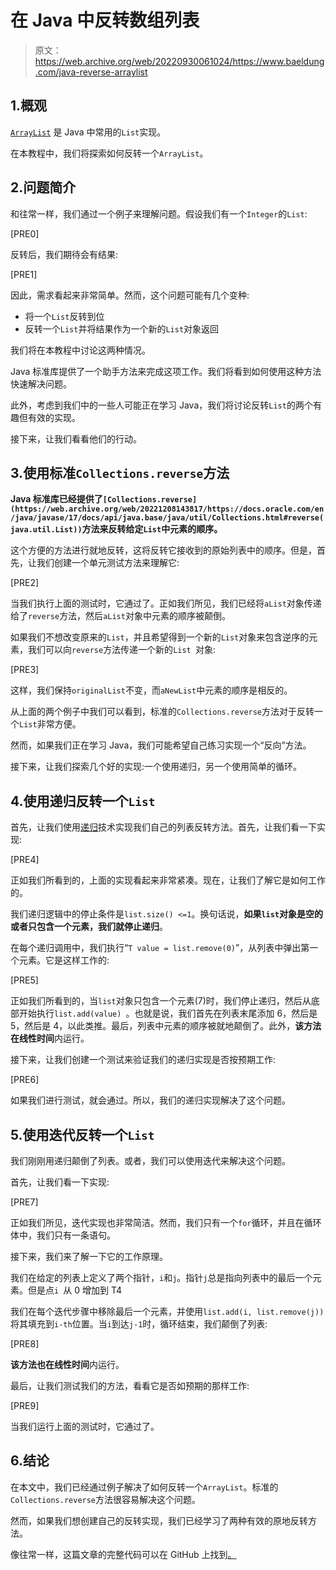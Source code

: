 # 在 Java 中反转数组列表

> 原文：<https://web.archive.org/web/20220930061024/https://www.baeldung.com/java-reverse-arraylist>

## 1.概观

[`ArrayList`](/web/20221208143817/https://www.baeldung.com/java-arraylist) 是 Java 中常用的`List`实现。

在本教程中，我们将探索如何反转一个`ArrayList`。

## 2.问题简介

和往常一样，我们通过一个例子来理解问题。假设我们有一个`Integer`的`List`:

[PRE0]

反转后，我们期待会有结果:

[PRE1]

因此，需求看起来非常简单。然而，这个问题可能有几个变种:

*   将一个`List`反转到位
*   反转一个`List`并将结果作为一个新的`List`对象返回

我们将在本教程中讨论这两种情况。

Java 标准库提供了一个助手方法来完成这项工作。我们将看到如何使用这种方法快速解决问题。

此外，考虑到我们中的一些人可能正在学习 Java，我们将讨论反转`List`的两个有趣但有效的实现。

接下来，让我们看看他们的行动。

## 3.使用标准`Collections.reverse`方法

**Java 标准库已经提供了`[Collections.reverse](https://web.archive.org/web/20221208143817/https://docs.oracle.com/en/java/javase/17/docs/api/java.base/java/util/Collections.html#reverse(java.util.List))`方法来反转给定`List`中元素的顺序。**

这个方便的方法进行就地反转，这将反转它接收到的原始列表中的顺序。但是，首先，让我们创建一个单元测试方法来理解它:

[PRE2]

当我们执行上面的测试时，它通过了。正如我们所见，我们已经将`aList`对象传递给了`reverse`方法，然后`aList`对象中元素的顺序被颠倒。

如果我们不想改变原来的`List`，并且希望得到一个新的`List`对象来包含逆序的元素，我们可以向`reverse`方法传递一个新的`List `对象:

[PRE3]

这样，我们保持`originalList`不变，而`aNewList`中元素的顺序是相反的。

从上面的两个例子中我们可以看到，标准的`Collections.reverse`方法对于反转一个`List`非常方便。

然而，如果我们正在学习 Java，我们可能希望自己练习实现一个“反向”方法。

接下来，让我们探索几个好的实现:一个使用递归，另一个使用简单的循环。

## 4.使用递归反转一个`List`

首先，让我们使用[递归](/web/20221208143817/https://www.baeldung.com/java-recursion)技术实现我们自己的列表反转方法。首先，让我们看一下实现:

[PRE4]

正如我们所看到的，上面的实现看起来非常紧凑。现在，让我们了解它是如何工作的。

我们递归逻辑中的停止条件是`list.size() <=1`。换句话说，**如果`list`对象是空的或者只包含一个元素，我们就停止递归**。

在每个递归调用中，我们执行“`T value = list.remove(0)`”，从列表中弹出第一个元素。它是这样工作的:

[PRE5]

正如我们所看到的，当`list`对象只包含一个元素(7)时，我们停止递归，然后从底部开始执行`list.add(value) `。也就是说，我们首先在列表末尾添加 6，然后是 5，然后是 4，以此类推。最后，列表中元素的顺序被就地颠倒了。此外，**该方法在线性时间**内运行。

接下来，让我们创建一个测试来验证我们的递归实现是否按预期工作:

[PRE6]

如果我们进行测试，就会通过。所以，我们的递归实现解决了这个问题。

## 5.使用迭代反转一个`List`

我们刚刚用递归颠倒了列表。或者，我们可以使用迭代来解决这个问题。

首先，让我们看一下实现:

[PRE7]

正如我们所见，迭代实现也非常简洁。然而，我们只有一个`for`循环，并且在循环体中，我们只有一条语句。

接下来，我们来了解一下它的工作原理。

我们在给定的列表上定义了两个指针，`i`和`j`。指针`j`总是指向列表中的最后一个元素。但是点`i `从 0 增加到 T4

我们在每个迭代步骤中移除最后一个元素，并使用`list.add(i, list.remove(j))`将其填充到`i-th`位置。当`i`到达`j-1`时，循环结束，我们颠倒了列表:

[PRE8]

**该方法也在线性时间**内运行。

最后，让我们测试我们的方法，看看它是否如预期的那样工作:

[PRE9]

当我们运行上面的测试时，它通过了。

## 6.结论

在本文中，我们已经通过例子解决了如何反转一个`ArrayList`。标准的`Collections.reverse`方法很容易解决这个问题。

然而，如果我们想创建自己的反转实现，我们已经学习了两种有效的原地反转方法。

像往常一样，这篇文章的完整代码可以在 GitHub 上找到[。](https://web.archive.org/web/20221208143817/https://github.com/eugenp/tutorials/tree/master/core-java-modules/core-java-collections-list-4)